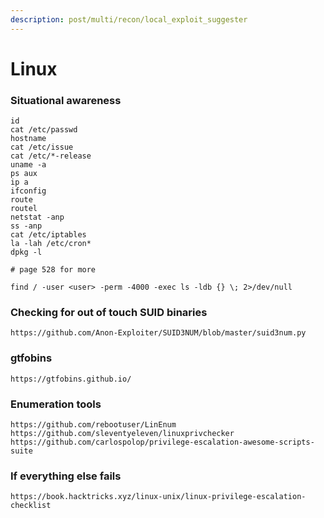 ```yaml
---
description: post/multi/recon/local_exploit_suggester
---
```


# Linux

### Situational awareness

```text
id
cat /etc/passwd
hostname
cat /etc/issue
cat /etc/*-release
uname -a
ps aux
ip a
ifconfig
route
routel
netstat -anp
ss -anp
cat /etc/iptables
la -lah /etc/cron*
dpkg -l

# page 528 for more

find / -user <user> -perm -4000 -exec ls -ldb {} \; 2>/dev/null
```

### Checking for out of touch SUID binaries

```text
https://github.com/Anon-Exploiter/SUID3NUM/blob/master/suid3num.py
```

### gtfobins

```text
https://gtfobins.github.io/
```

### Enumeration tools

```text
https://github.com/rebootuser/LinEnum
https://github.com/sleventyeleven/linuxprivchecker
https://github.com/carlospolop/privilege-escalation-awesome-scripts-suite
```

### If everything else fails

```text
https://book.hacktricks.xyz/linux-unix/linux-privilege-escalation-checklist
```

